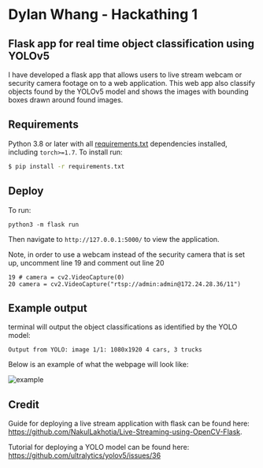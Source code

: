 # Dylan Whang - Hackathing 1 
## Flask app for real time object classification using YOLOv5

I have developed a flask app that allows users to live stream webcam or security camera footage on to a web application. This web app also classify objects found by the YOLOv5 model and shows the images with bounding boxes drawn around found images.

## Requirements

Python 3.8 or later with all [requirements.txt](https://github.com/ultralytics/yolov5/blob/master/requirements.txt) dependencies installed, including `torch>=1.7`. To install run:
```bash
$ pip install -r requirements.txt
```

## Deploy

To run:

```
python3 -m flask run
```

Then navigate to `http://127.0.0.1:5000/` to view the application.

Note, in order to use a webcam instead of the security camera that is set up, uncomment line 19 and comment out line 20

```
19 # camera = cv2.VideoCapture(0)
20 camera = cv2.VideoCapture("rtsp://admin:admin@172.24.28.36/11")
```

## Example output

terminal will output the object classifications as identified by the YOLO model: 

```
Output from YOLO: image 1/1: 1080x1920 4 cars, 3 trucks
```

Below is an example of what the webpage will look like:

![example](/images/example.png)

## Credit

Guide for deploying a live stream application with flask can be found here: https://github.com/NakulLakhotia/Live-Streaming-using-OpenCV-Flask.

Tutorial for deploying a YOLO model can be found here: https://github.com/ultralytics/yolov5/issues/36
